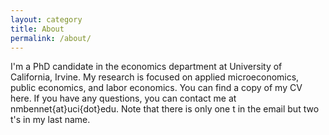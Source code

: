 ```yaml
---
layout: category
title: About
permalink: /about/
---
```


I'm a PhD candidate in the economics department at University of California, Irvine. My research is focused on applied microeconomics, public economics, and labor economics. You can find a copy of my CV here. If you have any questions, you can contact me at nmbennet{at}uci{dot}edu. Note that there is only one t in the email but two t's in my last name.
